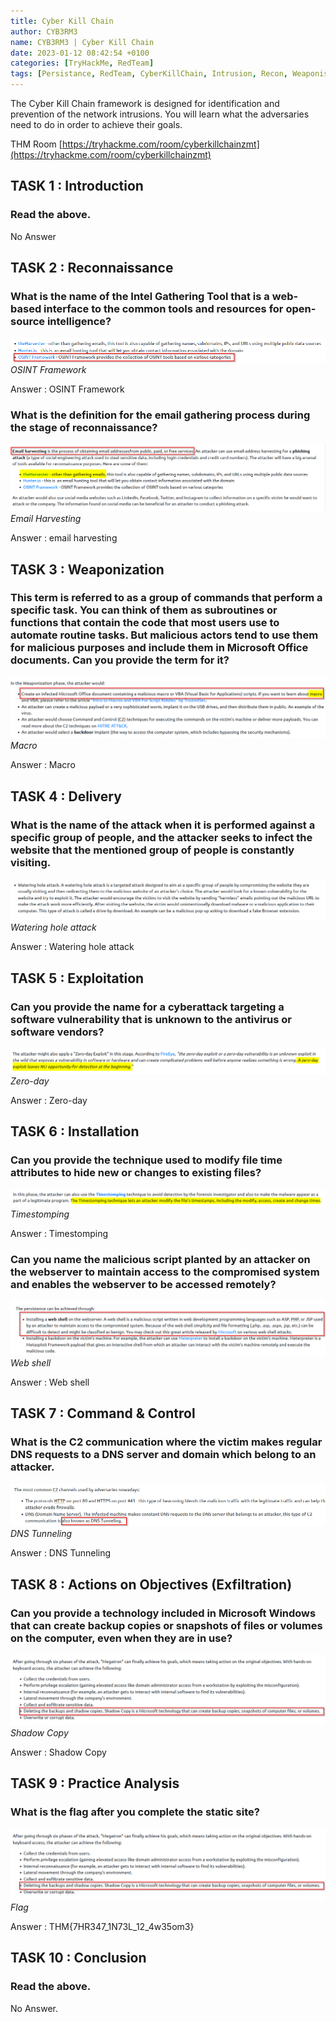 ```yaml
---
title: Cyber Kill Chain 
author: CYB3RM3
name: CYB3RM3 | Cyber Kill Chain 
date: 2023-01-12 08:42:54 +0100
categories: [TryHackMe, RedTeam]
tags: [Persistance, RedTeam, CyberKillChain, Intrusion, Recon, Weaponisation, Delivery, Exploitation, C2]
---
```


The Cyber Kill Chain framework is designed for identification and prevention of the network intrusions. You will learn what the adversaries need to do in order to achieve their goals.

THM Room [https://tryhackme.com/room/cyberkillchainzmt](https://tryhackme.com/room/cyberkillchainzmt)


## TASK 1 : Introduction
### Read the above. 
No Answer

## TASK 2 : Reconnaissance
### What is the name of the Intel Gathering Tool that is a web-based interface to the common tools and resources for open-source intelligence? 

![OSINT Framework](/images/thm/cyberkillchainzmt/cyberkillchainzmt_1.png)
_OSINT Framework_

Answer : OSINT Framework

### What is the definition for the email gathering process during the stage of reconnaissance?

![Email Harvesting](/images/thm/cyberkillchainzmt/cyberkillchainzmt_2.png)
_Email Harvesting_

Answer : email harvesting

## TASK 3 : Weaponization
### This term is referred to as a group of commands that perform a specific task. You can think of them as subroutines or functions that contain the code that most users use to automate routine tasks. But malicious actors tend to use them for malicious purposes and include them in Microsoft Office documents. Can you provide the term for it?  

![Macro](/images/thm/cyberkillchainzmt/cyberkillchainzmt_3.png)
_Macro_

Answer : Macro

## TASK 4 : Delivery
### What is the name of the attack when it is performed against a specific group of people, and the attacker seeks to infect the website that the mentioned group of people is constantly visiting. 

![Watering hole attack](/images/thm/cyberkillchainzmt/cyberkillchainzmt_4.png)
_Watering hole attack_

Answer : Watering hole attack

## TASK 5 : Exploitation
### Can you provide the name for a cyberattack targeting a software vulnerability that is unknown to the antivirus or software vendors? 

![Zero-day](/images/thm/cyberkillchainzmt/cyberkillchainzmt_5.png)
_Zero-day_

Answer : Zero-day

## TASK 6 : Installation
### Can you provide the technique used to modify file time attributes to hide new or changes to existing files? 

![Timestomping](/images/thm/cyberkillchainzmt/cyberkillchainzmt_6.png)
_Timestomping_

Answer : Timestomping

### Can you name the malicious script planted by an attacker on the webserver to maintain access to the compromised system and enables the webserver to be accessed remotely?

![Web shell](/images/thm/cyberkillchainzmt/cyberkillchainzmt_7.png)
_Web shell_

Answer : Web shell

## TASK 7 : Command & Control
### What is the C2 communication where the victim makes regular DNS requests to a DNS server and domain which belong to an attacker.  

![DNS Tunneling](/images/thm/cyberkillchainzmt/cyberkillchainzmt_8.png)
_DNS Tunneling_

Answer : DNS Tunneling

## TASK 8 : Actions on Objectives (Exfiltration)
### Can you provide a technology included in Microsoft Windows that can create backup copies or snapshots of files or volumes on the computer, even when they are in use?  

![Shadow Copy](/images/thm/cyberkillchainzmt/cyberkillchainzmt_9.png)
_Shadow Copy_

Answer : Shadow Copy

## TASK 9 : Practice Analysis
### What is the flag after you complete the static site? 

![Flag](/images/thm/cyberkillchainzmt/cyberkillchainzmt_9.png)
_Flag_

Answer : THM{7HR347_1N73L_12_4w35om3}

## TASK 10 : Conclusion 
### Read the above. 
No Answer.